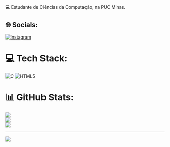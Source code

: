 # 
💻 Estudante de Ciências da Computação, na PUC Minas.


## 🌐 Socials:
[![Instagram](https://img.shields.io/badge/Instagram-%23E4405F.svg?logo=Instagram&logoColor=white)](https://instagram.com/https://www.instagram.com/llucianoeudes?igsh=MTBnYzc0a210bmxobg%3D%3D&utm_source=qr) 
# 💻 Tech Stack:
![C](https://img.shields.io/badge/c-%2300599C.svg?style=flat-square&logo=c&logoColor=white) ![HTML5](https://img.shields.io/badge/html5-%23E34F26.svg?style=flat-square&logo=html5&logoColor=white)
# 📊 GitHub Stats:
![](https://github-readme-stats.vercel.app/api?username=llucianoeudes&theme=gruvbox&hide_border=false&include_all_commits=false&count_private=false)<br/>
![](https://github-readme-streak-stats.herokuapp.com/?user=llucianoeudes&theme=gruvbox&hide_border=false)<br/>
![](https://github-readme-stats.vercel.app/api/top-langs/?username=llucianoeudes&theme=gruvbox&hide_border=false&include_all_commits=false&count_private=false&layout=compact)

---
[![](https://visitcount.itsvg.in/api?id=llucianoeudes&icon=0&color=0)](https://visitcount.itsvg.in)

<!-- Proudly created with GPRM ( https://gprm.itsvg.in ) -->
